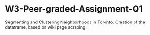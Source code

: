 # W3-Peer-graded-Assignment-Q1
 Segmenting and Clustering Neighborhoods in Toronto. Creation  of the dataframe, based on wiki page scraping. 
 

